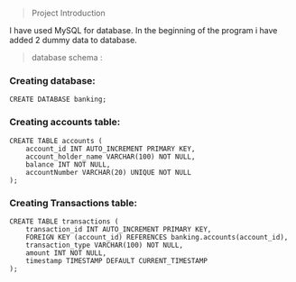 > Project Introduction

I have used MySQL for database. In the beginning of the program i have added 2 dummy data to database.

> database schema :
### Creating database:
```
CREATE DATABASE banking;
```
### Creating accounts table:
```
CREATE TABLE accounts (
    account_id INT AUTO_INCREMENT PRIMARY KEY,
    account_holder_name VARCHAR(100) NOT NULL,
    balance INT NOT NULL,
    accountNumber VARCHAR(20) UNIQUE NOT NULL
);
```
### Creating Transactions table:
```
CREATE TABLE transactions (
    transaction_id INT AUTO_INCREMENT PRIMARY KEY,
    FOREIGN KEY (account_id) REFERENCES banking.accounts(account_id),
    transaction_type VARCHAR(100) NOT NULL,
    amount INT NOT NULL,
    timestamp TIMESTAMP DEFAULT CURRENT_TIMESTAMP
);
```